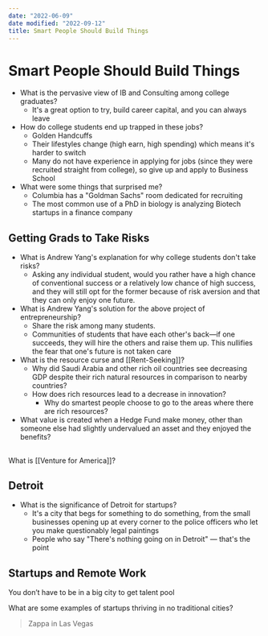 ```yaml
---
date: "2022-06-09"
date modified: "2022-09-12"
title: Smart People Should Build Things
---
```


# Smart People Should Build Things
- What is the pervasive view of IB and Consulting among college graduates?
	- It's a great option to try, build career capital, and you can always leave
- How do college students end up trapped in these jobs?
	- Golden Handcuffs
	- Their lifestyles change (high earn, high spending) which means it's harder to switch
	- Many do not have experience in applying for jobs (since they were recruited straight from college), so give up and apply to Business School
- What were some things that surprised me?
	- Columbia has a "Goldman Sachs" room dedicated for recruiting
	- The most common use of a PhD in biology is analyzing Biotech startups in a finance company

## Getting Grads to Take Risks
- What is Andrew Yang's explanation for why college students don't take risks?
	- Asking any individual student, would you rather have a high chance of conventional success or a relatively low chance of high success, and they will still opt for the former because of risk aversion and that they can only enjoy one future.
- What is Andrew Yang's solution for the above project of entrepreneurship?
	- Share the risk among many students.
	- Communities of students that have each other's back—if one succeeds, they will hire the others and raise them up. This nullifies the fear that one's future is not taken care
- What is the resource curse and [[Rent-Seeking]]?
	- Why did Saudi Arabia and other rich oil countries see decreasing GDP despite their rich natural resources in comparison to nearby countries?
	- How does rich resources lead to a decrease in innovation?
		- Why do smartest people choose to go to the areas where there are rich resources?
- What value is created when a Hedge Fund make money, other than someone else had slightly undervalued an asset and they enjoyed the benefits?

##

What is [[Venture for America]]?

## Detroit
- What is the significance of Detroit for startups?
	- It's a city that begs for something to do something, from the small businesses opening up at every corner to the police officers who let you make questionably legal paintings
	- People who say "There's nothing going on in Detroit" — that's the point

## Startups and Remote Work
You don’t have to be in a big city to get talent pool

What are some examples of startups thriving in no traditional cities?

> Zappa in Las Vegas
